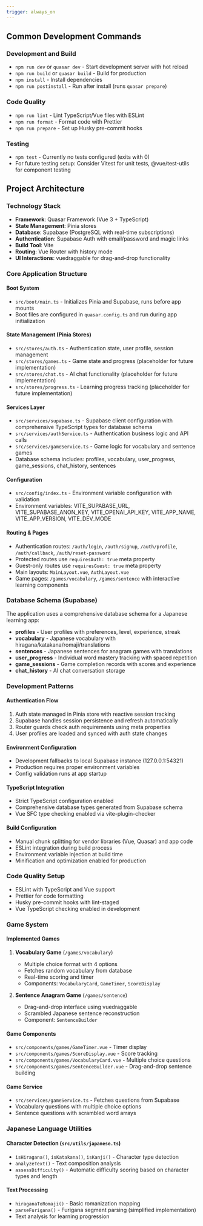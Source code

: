 ```yaml
---
trigger: always_on
---
```


## Common Development Commands

### Development and Build

- `npm run dev` or `quasar dev` - Start development server with hot reload
- `npm run build` or `quasar build` - Build for production
- `npm install` - Install dependencies
- `npm run postinstall` - Run after install (runs `quasar prepare`)

### Code Quality

- `npm run lint` - Lint TypeScript/Vue files with ESLint
- `npm run format` - Format code with Prettier
- `npm run prepare` - Set up Husky pre-commit hooks

### Testing

- `npm test` - Currently no tests configured (exits with 0)
- For future testing setup: Consider Vitest for unit tests, @vue/test-utils for component testing

## Project Architecture

### Technology Stack

- **Framework**: Quasar Framework (Vue 3 + TypeScript)
- **State Management**: Pinia stores
- **Database**: Supabase (PostgreSQL with real-time subscriptions)
- **Authentication**: Supabase Auth with email/password and magic links
- **Build Tool**: Vite
- **Routing**: Vue Router with history mode
- **UI Interactions**: vuedraggable for drag-and-drop functionality

### Core Application Structure

#### Boot System

- `src/boot/main.ts` - Initializes Pinia and Supabase, runs before app mounts
- Boot files are configured in `quasar.config.ts` and run during app initialization

#### State Management (Pinia Stores)

- `src/stores/auth.ts` - Authentication state, user profile, session management
- `src/stores/games.ts` - Game state and progress (placeholder for future implementation)
- `src/stores/chat.ts` - AI chat functionality (placeholder for future implementation)
- `src/stores/progress.ts` - Learning progress tracking (placeholder for future implementation)

#### Services Layer

- `src/services/supabase.ts` - Supabase client configuration with comprehensive TypeScript types for database schema
- `src/services/authService.ts` - Authentication business logic and API calls
- `src/services/gameService.ts` - Game logic for vocabulary and sentence games
- Database schema includes: profiles, vocabulary, user_progress, game_sessions, chat_history, sentences

#### Configuration

- `src/config/index.ts` - Environment variable configuration with validation
- Environment variables: VITE_SUPABASE_URL, VITE_SUPABASE_ANON_KEY, VITE_OPENAI_API_KEY, VITE_APP_NAME, VITE_APP_VERSION, VITE_DEV_MODE

#### Routing & Pages

- Authentication routes: `/auth/login`, `/auth/signup`, `/auth/profile`, `/auth/callback`, `/auth/reset-password`
- Protected routes use `requiresAuth: true` meta property
- Guest-only routes use `requiresGuest: true` meta property
- Main layouts: `MainLayout.vue`, `AuthLayout.vue`
- Game pages: `/games/vocabulary`, `/games/sentence` with interactive learning components

### Database Schema (Supabase)

The application uses a comprehensive database schema for a Japanese learning app:

- **profiles** - User profiles with preferences, level, experience, streak
- **vocabulary** - Japanese vocabulary with hiragana/katakana/romaji/translations
- **sentences** - Japanese sentences for anagram games with translations
- **user_progress** - Individual word mastery tracking with spaced repetition
- **game_sessions** - Game completion records with scores and experience
- **chat_history** - AI chat conversation storage

### Development Patterns

#### Authentication Flow

1. Auth state managed in Pinia store with reactive session tracking
2. Supabase handles session persistence and refresh automatically
3. Router guards check auth requirements using meta properties
4. User profiles are loaded and synced with auth state changes

#### Environment Configuration

- Development fallbacks to local Supabase instance (127.0.0.1:54321)
- Production requires proper environment variables
- Config validation runs at app startup

#### TypeScript Integration

- Strict TypeScript configuration enabled
- Comprehensive database types generated from Supabase schema
- Vue SFC type checking enabled via vite-plugin-checker

#### Build Configuration

- Manual chunk splitting for vendor libraries (Vue, Quasar) and app code
- ESLint integration during build process
- Environment variable injection at build time
- Minification and optimization enabled for production

### Code Quality Setup

- ESLint with TypeScript and Vue support
- Prettier for code formatting
- Husky pre-commit hooks with lint-staged
- Vue TypeScript checking enabled in development

### Game System

#### Implemented Games

1. **Vocabulary Game** (`/games/vocabulary`)
   - Multiple choice format with 4 options
   - Fetches random vocabulary from database
   - Real-time scoring and timer
   - Components: `VocabularyCard`, `GameTimer`, `ScoreDisplay`

2. **Sentence Anagram Game** (`/games/sentence`)
   - Drag-and-drop interface using vuedraggable
   - Scrambled Japanese sentence reconstruction
   - Component: `SentenceBuilder`

#### Game Components

- `src/components/games/GameTimer.vue` - Timer display
- `src/components/games/ScoreDisplay.vue` - Score tracking
- `src/components/games/VocabularyCard.vue` - Multiple choice questions
- `src/components/games/SentenceBuilder.vue` - Drag-and-drop sentence building

#### Game Service

- `src/services/gameService.ts` - Fetches questions from Supabase
- Vocabulary questions with multiple choice options
- Sentence questions with scrambled word arrays

### Japanese Language Utilities

#### Character Detection (`src/utils/japanese.ts`)

- `isHiragana()`, `isKatakana()`, `isKanji()` - Character type detection
- `analyzeText()` - Text composition analysis
- `assessDifficulty()` - Automatic difficulty scoring based on character types and length

#### Text Processing

- `hiraganaToRomaji()` - Basic romanization mapping
- `parseFurigana()` - Furigana segment parsing (simplified implementation)
- Text analysis for learning progression
